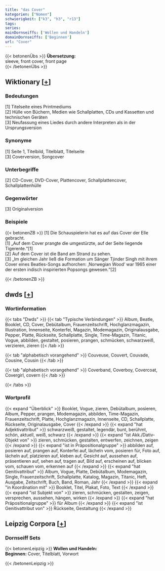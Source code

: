 ```yaml
---
title: "das Cover"
kategorien: ["Nomen"]
schwierigkeit: ["k3", "h3", "r13"]
tags:
series:
mainDornseiffs: ['Wollen und Handeln']
domainDornseiffs: ['Beginnen']
url: "Cover"
---
```


{{< betonenÜbs >}}
**Übersetzung:**  
sleeve, front cover, front page  
{{< /betonenÜbs >}}

## Wiktionary [[+](https://de.wiktionary.org/wiki/Cover)]

### Bedeutungen
[1] Titelseite eines Printmediums  
[2] Hülle von Büchern, Medien wie Schallplatten, CDs und Kassetten und technischen Geräten  
[3] Neufassung eines Liedes durch andere Interpreten als in der Ursprungsversion  

### Synonyme
[1] Seite 1, Titelbild, Titelblatt, Titelseite  
[3] Coverversion, Songcover  

### Unterbegriffe
[2] CD-Cover, DVD-Cover, Plattencover, Schallplattencover, Schallplattenhülle  

### Gegenwörter
[3] Originalversion  

### Beispiele
{{< betonenZB >}}
[1] Die Schauspielerin hat es auf das Cover der Elle gebracht.  
[1] „Auf dem Cover prangte die umgestürzte, auf der Seite liegende Tigerente.“[1]  
[2] Auf dem Cover ist die Band am Strand zu sehen.  
[3] „Im gleichen Jahr ließ die Formation um Sänger Tjinder Singh mit ihrem Cover eines Beatles-Songs aufhorchen: ‚Norwegian Wood‘ war 1965 einer der ersten indisch inspirierten Popsongs gewesen.“[2]  

{{< /betonenZB >}}


## dwds [[+](https://www.dwds.de/wb/Cover)]

### Wortinformation
{{< tabs "Dwds" >}}
{{< tab "Typische Verbindungen" >}}
Album, Beatle, Booklet, CD, Cover, Debütalbum, Frauenzeitschrift, Hochglanzmagazin, Illustration, Innenseite, Konterfei, Magazin, Modemagazin, Originalausgabe, Pepper, Platte, Rückseite, Schallplatte, Single, Time-Magazin, Titanic, Vogue, abbilden, gestaltet, posieren, prangen, schmücken, schwarzweiß, verzieren, zieren
{{< /tab >}}

{{< tab "alphabetisch vorangehend" >}}
Couveuse, Couvert, Couvade, Cousine, Cousin
{{< /tab >}}

{{< tab "alphabetisch vorangehend" >}}
Coverband, Coverboy, Covercoat, Covergirl, covern
{{< /tab >}}

{{< /tabs >}}

### Wortprofil
{{< expand "Überblick" >}} Booklet, Vogue, zieren, Debütalbum, posieren, Album, Pepper, prangen, Modemagazin, abbilden, Time-Magazin, Frauenzeitschrift, Platte, Hochglanzmagazin, Innenseite, CD, Schallplatte, Rückseite, Originalausgabe, Cover {{< /expand >}}
{{< expand "hat Adjektivattribut" >}} schwarzweiß, gestaltet, legendär, bunt, berühmt, schön, aktuell, weiß, schwarz {{< /expand >}}
{{< expand "ist Akk./Dativ-Objekt von" >}} zieren, schmücken, gestalten, entwerfen, zeichnen, zeigen {{< /expand >}}
{{< expand "ist in Präpositionalgruppe" >}} abbilden auf, posieren auf, prangen auf, Konterfei auf, lächeln vom, posieren für, Foto auf, lächeln auf, platzieren auf, kleben auf, Gesicht auf, aussehen auf, präsentieren auf, sehen auf, tragen auf, Bild auf, erscheinen auf, blicken vom, schauen vom, erkennen auf {{< /expand >}}
{{< expand "hat Genitivattribut" >}} Album, Vogue, Platte, Debütalbum, Modemagazin, Single, Frauenzeitschrift, Schallplatte, Katalog, Magazin, Titanic, Heft, Ausgabe, Zeitschrift, Buch, Band, Roman, Jahr {{< /expand >}}
{{< expand "in Koordination mit" >}} Booklet, Titel, Plakat, Foto, Text {{< /expand >}}
{{< expand "ist Subjekt von" >}} zieren, schmücken, gestalten, zeigen, versprechen, aussehen, hängen, wirken {{< /expand >}}
{{< expand "hat Präpositionalgruppe" >}} für Album {{< /expand >}}
{{< expand "ist Genitivattribut von" >}} Rückseite, Gestaltung {{< /expand >}}

## Leipzig Corpora [[+](https://corpora.uni-leipzig.de/en/res?word=Cover&corpusId=deu_newscrawl-public_2018)]

### Dornseiff Sets
{{< betonenLeipzig >}}
**Wollen und Handeln:**  
**Beginnen:** Cover, Titelblatt, Vorwort  

{{< /betonenLeipzig >}}
